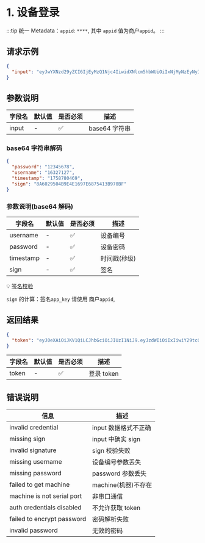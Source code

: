 # 1. 设备登录

:::tip
统一 Metadata：`appid`: `****`, 其中 `appid` 值为商户`appid`。
:::

## 请求示例

```json
{
  "input": "eyJwYXNzd29yZCI6IjEyMzQ1Njc4IiwidXNlcm5hbWUiOiIxNjMyNzEyNyIsInRpbWVzdGFtcCI6IjE3NTg3ODA0NjkiLCJzaWduIjoiOEE2MDI5NTA0QjlFNEUxNjk3RTY4NzU0MTNCOTcwQkYifQ=="
}
```

## 参数说明

| 字段名   | 默认值 | 是否必须 | 描述         |
|-------|-----|------|------------|
| input | -   | ✅    | base64 字符串 |

### base64 字符串解码

```json
{
  "password": "12345678",
  "username": "16327127",
  "timestamp": "1758780469",
  "sign": "8A6029504B9E4E1697E6875413B970BF"
}
```

### 参数说明(base64 解码)

| 字段名       | 默认值 | 是否必须 | 描述      |
|-----------|-----|------|---------|
| username  | -   | ✅    | 设备编号    |
| password  | -   | ✅    | 设备密码    |
| timestamp | -   | ✅    | 时间戳(秒级) |
| sign      | -   | ✅    | 签名      |

💡 [签名校验](/signatory)

`sign` 的计算：签名`app_key` 请使用 商户`appid`,

## 返回结果

```json
{
  "token": "eyJ0eXAiOiJKV1QiLCJhbGciOiJIUzI1NiJ9.eyJzdWIiOiIxIiwiY29tcGFueSI6ImF3aXNoIiwicm9sZSI6Im1hY2hpbmUiLCJleHAiOjE3NTk5MDQ0ODN9.Wnl2nSmUZFcky2nIsZEpoBb_tPrPqeE7oY-Fa--yyKs"
}
```

| 字段名   | 默认值 | 是否必须 | 描述       |
|-------|-----|------|----------|
| token | -   | ✅    | 登录 token |

## 错误说明

| 信息                         | 描述             |
|----------------------------|----------------|
| invalid credential         | input 数据格式不正确  |
| missing sign               | input 中确实 sign |
| invalid signature          | sign 校验失败      |
| missing username           | 设备编号参数丢失       |
| missing password           | password 参数丢失  |
| failed to get machine      | machine(机器)不存在 |
| machine is not serial port | 非串口通信          |
| auth credentials disabled  | 不允许获取 token    |
| failed to encrypt password | 密码解析失败         |
| invalid password           | 无效的密码          |

